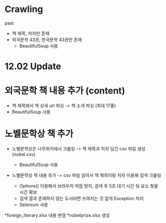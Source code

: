 # Crawling

past
- 책 제목, 저자만 존재
- 외국문학 43권, 한국문학 43권만 존재
  - BeautifulSoup 사용



# 12.02 Update

# 외국문학 책 내용 추가 (content) 
  - 책 제목에서 책 상세 url 파싱 -> 책 소개 파싱 (최대 17줄)
  - BeautifulSoup 사용



# 노벨문학상 책 추가
  - 노벨문학상은 나무위키에서 크롤링 -> 책 제목과 저자 담긴 csv 파일 생성 (nobel.csv)
    - BeautifulSoup 사용

  - 노벨문학상 책 내용 추가 -> csv 파일 읽어서 책 제목이랑 저자 이용해 검색 크롤링
    - Options() 이용해서 브라우저 꺼짐 방지, 검색 후 5초 대기 시간 둬 요소 찾을 시간 확보
    - 검색 결과 존재하지 않는 도서라면 쓰여지는 것 없게 Exception 처리
    - Selenium 사용




*foreign_literary.xlsx 내용 변경
*nobelprize.xlsx 생성
